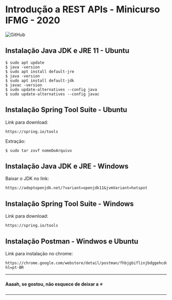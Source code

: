 # Introdução a REST APIs - Minicurso IFMG - 2020

![GitHub](https://img.shields.io/github/license/pricardoti/codenatio-aceleradev-java?color=blue&style=flat-square)

## Instalação Java JDK e JRE 11 - Ubuntu
```
$ sudo apt update
$ java -version
$ sudo apt install default-jre
$ java -version
$ sudo apt install default-jdk
$ javac -version
$ sudo update-alternatives --config java
$ sudo update-alternatives --config javac
```
## Instalação Spring Tool Suite - Ubuntu

Link para download: <br>
```
https://spring.io/tools
```

Extração: <br>
```
$ sudo tar zxvf nomeDoArquivo
```
## Instalação Java JDK e JRE - Windows

Baixar o JDK no link: <br>
```
https://adoptopenjdk.net/?variant=openjdk11&jvmVariant=hotspot
```
## Instalação Spring Tool Suite - Windows

Link para download:<br>
```
https://spring.io/tools
```
## Instalação Postman - Windwos e Ubuntu

Link para instalação no chrome:<br>
```
https://chrome.google.com/webstore/detail/postman/fhbjgbiflinjbdggehcddcbncdddomop?hl=pt-BR
```

---

#### Aaaah, se gostou, não esquece de deixar a :star:

---
